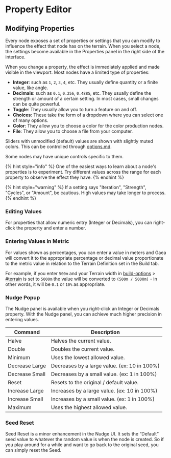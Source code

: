 # Property Editor

## Modifying Properties

Every node exposes a set of properties or settings that you can modify to influence the effect that node has on the terrain. When you select a node, the settings become available in the Properties panel in the right side of the interface.

When you change a property, the effect is immediately applied and made visible in the viewport. Most nodes have a limited type of properties:

* **Integer**: such as `1`, `2`, `3`, `4`, etc. They usually define quantity or a finite value, like angle.
* **Decimals**: such as `0.1`, `0.256`, `0.4885`, etc. They usually define the strength or amount of a certain setting. In most cases, small changes can be quite powerful.
* **Toggle**: They usually allow you to turn a feature on and off.
* **Choices**: These take the form of a dropdown where you can select one of many options.
* **Color**: They allow you to choose a color for the color production nodes.
* **File**: They allow you to choose a file from your computer.

Sliders with unmodified (default) values are shown with slightly muted colors. This can be controlled through [options.md](../../options.md "mention").

Some nodes may have unique controls specific to them.

{% hint style="info" %}
One of the easiest ways to learn about a node's properties is to experiment. Try different values across the range for each property to observe the effect they have.
{% endhint %}

{% hint style="warning" %}
If a setting says "Iteration", "Strength", "Cycles", or "Amount", be cautious. High values may take longer to process.
{% endhint %}



### Editing Values <a href="#modifying-values" id="modifying-values"></a>

For properties that allow numeric entry (Integer or Decimals), you can right-click the property and enter a number.

### Entering Values in Metric

For values shown as percentages, you can enter a value in meters and Gaea will convert it to the appropriate percentage or decimal value proportionate to the metric value in relation to the Terrain Definition set in the Build tab.

For example, if you enter `500m` and your Terrain width in [build-options](../../../using-gaea/build-and-export/build-options/ "mention") > [#terrain](../../../using-gaea/build-and-export/build-options/#terrain "mention") is set to `5000m` the value will be converted to `(500m / 5000m)` - in other words, it will be `0.1` or `10%` as appropriate.

### Nudge Popup

The Nudge panel is available when you right-click an Integer or Decimals property. With the Nudge panel, you can achieve much higher precision in entering values.

| Command        | Description                                  |
| -------------- | -------------------------------------------- |
| Halve          | Halves the current value.                    |
| Double         | Doubles the current value.                   |
| Minimum        | Uses the lowest allowed value.               |
| Decrease Large | Decreases by a large value. (ex: 10 in 100%) |
| Decrease Small | Decreases by a small value. (ex: 1 in 100%)  |
| Reset          | Resets to the original / default value.      |
| Increase Large | Increases by a large value. (ex: 10 in 100%) |
| Increase Small | Increases by a small value. (ex: 1 in 100%)  |
| Maximum        | Uses the highest allowed value.              |

### **Seed Reset**

Seed Reset is a minor enhancement in the Nudge UI. It sets the “Default” seed value to whatever the random value is when the node is created. So if you play around for a while and want to go back to the original seed, you can simply reset the Seed.
